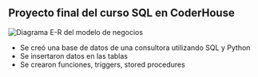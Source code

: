 ## Proyecto final del curso SQL en CoderHouse

![Diagrama E-R del modelo de negocios](https://github.com/GabrielArnesano/SQL_coderhouse/blob/main/Descripci%C3%B3n/ER_Consultora.png)

 * Se creó una base de datos de una consultora utilizando SQL y Python
 *  Se insertaron datos en las tablas
 *   Se crearon funciones, triggers, stored procedures

